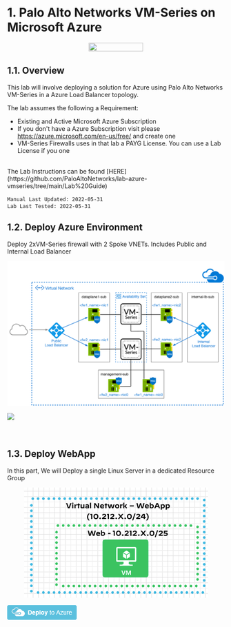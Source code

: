 # 1. Palo Alto Networks VM-Series on Microsoft Azure

<p align="center">
<img src="https://www.paloaltonetworks.com/content/dam/pan/en_US/images/logos/brand/primary-company-logo/Parent-logo.png" width=50% height=50%>
</p>

## 1.1. Overview

This lab will involve deploying a solution for Azure using Palo Alto Networks VM-Series in a Azure Load Balancer topology.

The lab assumes the following a Requirement:
- Existing and Active Microsoft Azure Subscription 
- If you don't have a Azure Subscription visit please https://azure.microsoft.com/en-us/free/ and create one
- VM-Series Firewalls uses in that lab a PAYG License. You can use a Lab License if you one
</br>
The Lab Instructions can be found [HERE](https://github.com/PaloAltoNetworks/lab-azure-vmseries/tree/main/Lab%20Guide)

```
Manual Last Updated: 2022-05-31
Lab Last Tested: 2022-05-31
```

## 1.2. Deploy Azure Environment

Deploy 2xVM-Series firewall with 2 Spoke VNETs. Includes Public and Internal Load Balancer

<p align="center">
<img src="https://github.com/PaloAltoNetworks/Azure_Training/blob/main/Azure%20Basic%20Lab/Images/2fw_3nic_avset_intlb_extlb.png">
</p>

[<img src="http://azuredeploy.net/deploybutton.png"/>](https://portal.azure.com/#create/Microsoft.Template/uri/https%3A%2F%2Fraw.githubusercontent.com%2FPaloAltoNetworks%2FAzure_Training%2Fmain%2FAzure%20Basic%20Lab%2FazureDeploy.json)
</br>
</br>
</br>

## 1.3.  Deploy WebApp

In this part, We will Deploy a single Linux Server in a dedicated Resource Group
<p align="center">
<img src="https://github.com/PaloAltoNetworks/RegionalTrainings2021/blob/main/Images/webapp.png">
</p>

[<img src="https://github.com/PaloAltoNetworks/Azure_Training/blob/main/Azure%20Advanced%20Lab/Images/deploybutton.png"/>](https://portal.azure.com/#create/Microsoft.Template/uri/https%3A%2F%2Fraw.githubusercontent.com%2FPaloAltoNetworks%2FAzure_Training%2Fmain%2FAzure%20Advanced%20Lab%2Fspokedeployment.json)
</br>
</br>
</br>